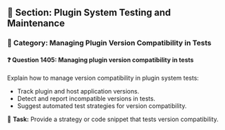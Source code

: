## 📘 Section: Plugin System Testing and Maintenance  
### 🔹 Category: Managing Plugin Version Compatibility in Tests  
#### ❓ Question 1405: Managing plugin version compatibility in tests

Explain how to manage version compatibility in plugin system tests:

- Track plugin and host application versions.
- Detect and report incompatible versions in tests.
- Suggest automated test strategies for version compatibility.

🔧 **Task:** Provide a strategy or code snippet that tests version compatibility.
